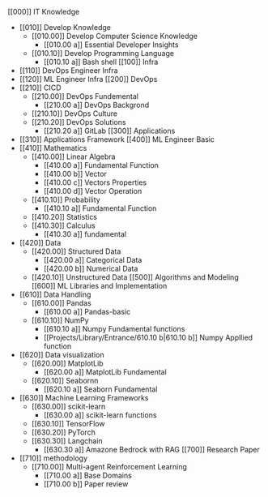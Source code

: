 [[000]] IT Knowledge
- [[010]] Develop Knowledge
	- [[010.00]] Develop Computer Science Knowledge
		- [[010.00 a]] Essential Developer Insights
	- [[010.10]] Develop Programming Language
		- [[010.10 a]] Bash shell
[[100]] Infra
- [[110]] DevOps Engineer Infra
- [[120]] ML Engineer Infra
[[200]] DevOps 
- [[210]] CICD
	- [[210.00]] DevOps Fundemental
		- [[210.00 a]] DevOps Backgrond
	- [[210.10]] DevOps Culture
	- [[210.20]] DevOps Solutions
		- [[210.20 a]] GitLab
[[300]] Applications
- [[310]] Applications Framework
[[400]] ML Engineer Basic
- [[410]] Mathematics
	- [[410.00]] Linear Algebra
		- [[410.00 a]] Fundamental Function
		- [[410.00 b]] Vector
		- [[410.00 c]] Vectors Properties
		- [[410.00 d]] Vector Operation
	- [[410.10]] Probability
		- [[410.10 a]] Fundamental Function
	- [[410.20]] Statistics
	- [[410.30]] Calculus
		- [[410.30 a]] fundamental 
- [[420]] Data
	- [[420.00]]  Structured Data
		- [[420.00 a]] Categorical Data
		- [[420.00 b]] Numerical Data
	- [[420.10]] Unstructured Data
[[500]] Algorithms and Modeling
[[600]] ML Libraries and Implementation
- [[610]] Data Handling
	- [[610.00]] Pandas
		- [[610.00 a]] Pandas-basic 
	- [[610.10]] NumPy
		- [[610.10 a]] Numpy Fundamental functions
		- [[Projects/Library/Entrance/610.10 b|610.10 b]] Numpy Appllied function
- [[620]] Data visualization
	- [[620.00]] MatplotLib
		- [[620.00 a]] MatplotLib Fundamental 
	- [[620.10]] Seabornn 
		- [[620.10 a]] Seaborn Fundamental  
- [[630]] Machine Learning Frameworks
    - [[630.00]] scikit-learn
	    - [[630.00 a]] scikit-learn functions
    - [[630.10]] TensorFlow
    - [[630.20]] PyTorch
    - [[630.30]] Langchain
	    - [[630.30 a]] Amazone Bedrock with RAG
[[700]] Research Paper
- [[710]] methodology
	- [[710.00]] Multi-agent Reinforcement Learning
		- [[710.00 a]] Base Domains
		- [[710.00 b]] Paper review